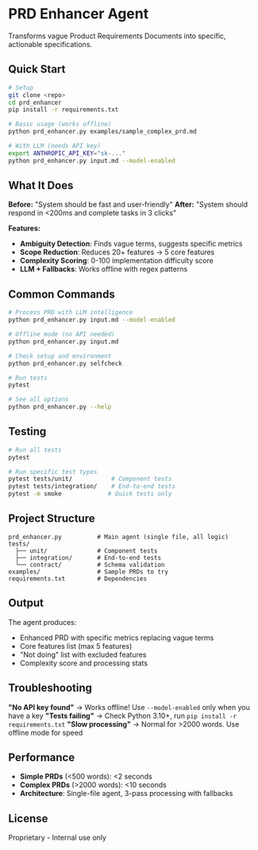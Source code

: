 # PRD Enhancer Agent

Transforms vague Product Requirements Documents into specific, actionable specifications.

## Quick Start

```bash
# Setup
git clone <repo>
cd prd_enhancer
pip install -r requirements.txt

# Basic usage (works offline)
python prd_enhancer.py examples/sample_complex_prd.md

# With LLM (needs API key)
export ANTHROPIC_API_KEY="sk-..."
python prd_enhancer.py input.md --model-enabled
```

## What It Does

**Before:** "System should be fast and user-friendly"
**After:** "System should respond in <200ms and complete tasks in 3 clicks"

**Features:**
- **Ambiguity Detection**: Finds vague terms, suggests specific metrics
- **Scope Reduction**: Reduces 20+ features → 5 core features
- **Complexity Scoring**: 0-100 implementation difficulty score
- **LLM + Fallbacks**: Works offline with regex patterns

## Common Commands

```bash
# Process PRD with LLM intelligence
python prd_enhancer.py input.md --model-enabled

# Offline mode (no API needed)
python prd_enhancer.py input.md

# Check setup and environment
python prd_enhancer.py selfcheck

# Run tests
pytest

# See all options
python prd_enhancer.py --help
```

## Testing

```bash
# Run all tests
pytest

# Run specific test types
pytest tests/unit/           # Component tests
pytest tests/integration/    # End-to-end tests
pytest -m smoke             # Quick tests only
```

## Project Structure

```
prd_enhancer.py          # Main agent (single file, all logic)
tests/
  ├── unit/              # Component tests
  ├── integration/       # End-to-end tests
  └── contract/          # Schema validation
examples/                # Sample PRDs to try
requirements.txt         # Dependencies
```

## Output

The agent produces:
- Enhanced PRD with specific metrics replacing vague terms
- Core features list (max 5 features)
- "Not doing" list with excluded features
- Complexity score and processing stats

## Troubleshooting

**"No API key found"** → Works offline! Use `--model-enabled` only when you have a key
**"Tests failing"** → Check Python 3.10+, run `pip install -r requirements.txt`
**"Slow processing"** → Normal for >2000 words. Use offline mode for speed

## Performance

- **Simple PRDs** (<500 words): <2 seconds
- **Complex PRDs** (>2000 words): <10 seconds
- **Architecture**: Single-file agent, 3-pass processing with fallbacks

## License

Proprietary - Internal use only
